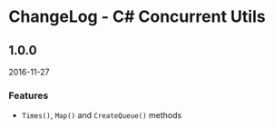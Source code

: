 # ChangeLog - C# Concurrent Utils

## 1.0.0

2016-11-27

### Features

- `Times()`, `Map()` and `CreateQueue()` methods
